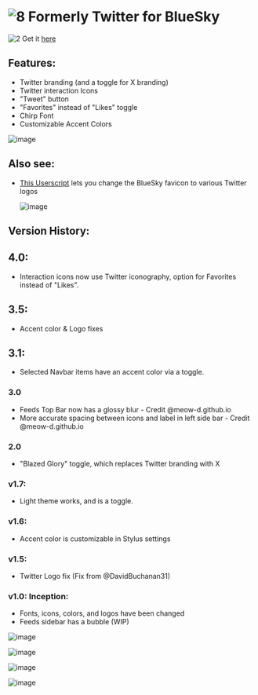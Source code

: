# ![8](https://files.catbox.moe/zftpyz.ico) Formerly Twitter for BlueSky 
![2](https://github.com/user-attachments/assets/4401bbc2-b051-4d30-be3d-ac7a44106ab4)
Get it [here](https://userstyles.world/style/19107/original-formerly-twitter-x-for-bluesky)

## Features:
- Twitter branding (and a toggle for X branding)
- Twitter interaction Icons
- "Tweet" button
- "Favorites" instead of "Likes" toggle
- Chirp Font
- Customizable Accent Colors

![image](https://github.com/user-attachments/assets/f5256d9d-b3b8-41de-9eb7-80d5f64fcb58)

 ## Also see:
 - [This Userscript](https://github.com/SlippingGitty/Formerly-Twitter-for-BlueSky/raw/refs/heads/main/TwitterIconsForBsky.user.js) lets you change the BlueSky favicon to various Twitter logos
   
   ![image](https://github.com/user-attachments/assets/1f38140e-793d-41c4-918c-3df17cb25e71)


## Version History:
## 4.0:
- Interaction icons now use Twitter iconography, option for Favorites instead of "Likes".
## 3.5:
- Accent color & Logo fixes
## 3.1:
- Selected Navbar items have an accent color via a toggle.
### 3.0
- Feeds Top Bar now has a glossy blur - Credit @meow-d.github.io
- More accurate spacing between icons and label in left side bar - Credit @meow-d.github.io
### 2.0
- "Blazed Glory" toggle, which replaces Twitter branding with X
### v1.7:
- Light theme works, and is a toggle.
### v1.6:
- Accent color is customizable in Stylus settings
### v1.5:
- Twitter Logo fix (Fix from @DavidBuchanan31)
### v1.0: Inception:
- Fonts, icons, colors, and logos have been changed
- Feeds sidebar has a bubble (WIP)

![image](https://github.com/user-attachments/assets/03f0b450-3724-4ad9-a41c-ddb593700985)

![image](https://github.com/user-attachments/assets/fd8a5ebd-b6f9-4135-a019-b3fdda733ffe)

![image](https://github.com/user-attachments/assets/65c8d0aa-d441-45eb-b45c-5469bda17bff)

![image](https://github.com/user-attachments/assets/076f2547-a159-4e0b-a1a5-bf62325de88e)
